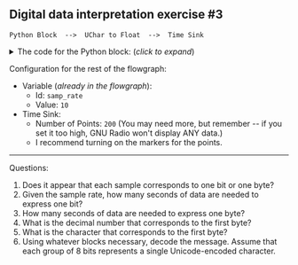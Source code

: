 ## Digital data interpretation exercise #3

```
Python Block  -->  UChar to Float  -->  Time Sink
```

<details><summary>The code for the Python block: (<i>click to expand</i>)</summary>

Note: this code is not meant to be readable. Rather, the goal of this exercise is to explore the mystery signal using the Time Sink, Waterfall sink, etc.

```python3

Something involving Packing bits and writing to a file sink

Name: Mystery Signal 3
Type: No input, output = byte

Without repeat: Binary for "ELEPHANTS ARE APPROACHING.       " (with the spaces)
TODO
```
</details>

Configuration for the rest of the flowgraph:
- Variable (_already in the flowgraph_):
  - Id: `samp_rate`
  - Value: `10`
- Time Sink:
  - Number of Points: `200` (You may need more, but remember -- if you set it too high, GNU Radio won't display ANY data.)
  - I recommend turning on the markers for the points.

---

Questions:

1. Does it appear that each sample corresponds to one bit or one byte?
2. Given the sample rate, how many seconds of data are needed to express one bit?
3. How many seconds of data are needed to express one byte?
4. What is the decimal number that corresponds to the first byte?
5. What is the character that corresponds to the first byte?
6. Using whatever blocks necessary, decode the message. Assume that each group of 8 bits represents a single Unicode-encoded character.
